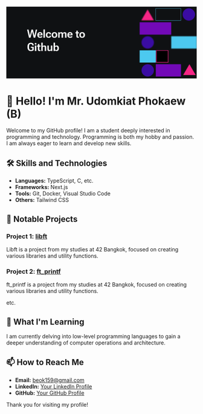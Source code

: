 ![Header](./banner/Banner.png)


# 👋 Hello! I'm Mr. Udomkiat Phokaew (B)

Welcome to my GitHub profile! I am a student deeply interested in programming and technology. Programming is both my hobby and passion. I am always eager to learn and develop new skills.

## 🛠️ Skills and Technologies

- **Languages:** TypeScript, C, etc.
- **Frameworks:** Next.js
- **Tools:** Git, Docker, Visual Studio Code
- **Others:** Tailwind CSS

## 🌟 Notable Projects

### Project 1: [libft](https://github.com/uphokaew/libft)
Libft is a project from my studies at 42 Bangkok, focused on creating various libraries and utility functions.

### Project 2: [ft_printf](https://github.com/uphokaew/ft_printf)
ft_printf is a project from my studies at 42 Bangkok, focused on creating various libraries and utility functions.

etc.

## 🧠 What I'm Learning

I am currently delving into low-level programming languages to gain a deeper understanding of computer operations and architecture.

## 📫 How to Reach Me

- **Email:** beok159@gmail.com
- **LinkedIn:** [Your LinkedIn Profile](https://www.linkedin.com/in/udomkiat-phokaew-78b62b167/)
- **GitHub:** [Your GitHub Profile](https://github.com/uphokaew)

Thank you for visiting my profile!
